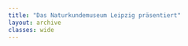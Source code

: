```yaml
---
title: "Das Naturkundemuseum Leipzig präsentiert"
layout: archive
classes: wide
---
```

<div class="yt">
  <iframe id="ytframe" width="560" height="315" src="" frameborder="0" allow="accelerometer; autoplay; clipboard-write; encrypted-media; gyroscope; picture-in-picture" allowfullscreen></iframe>
</div>
<script>
    var urlParams;
    (window.onpopstate = function () {
        var match,
            pl     = /\+/g,  // Regex for replacing addition symbol with a space
            search = /([^&=]+)=?([^&]*)/g,
            decode = function (s) { return decodeURIComponent(s.replace(pl, " ")); },
            query  = window.location.search.substring(1);

        urlParams = {};
        while (match = search.exec(query))
        urlParams[decode(match[1])] = decode(match[2]);
    })();

    let ytframe = document.getElementById("ytframe");
    let adsURL = "https://www.youtube-nocookie.com/embed/"+urlParams["ytvideoid"];
    console.log(adsURL);
    ytframe.src = adsURL;
</script>
